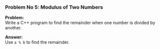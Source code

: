 ### Problem No 5: Modulus of Two Numbers

**Problem:**  
Write a C++ program to find the remainder when one number is divided by another.

**Answer:**  
Use `a % b` to find the remainder.
